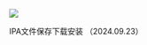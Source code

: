 

[![](https://img.shields.io/badge/百度搜索-666-green.svg)](https://www.baidu.com)

IPA文件保存下载安装 （2024.09.23）
